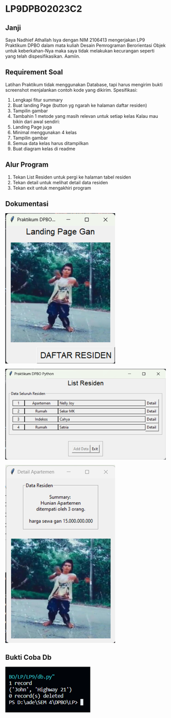 # LP9DPBO2023C2

## Janji
Saya Nadhief Athallah Isya dengan NIM 2106413 mengerjakan LP9 Praktikum DPBO dalam mata kuliah Desain Pemrograman Berorientasi Objek untuk keberkahan-Nya maka saya tidak melakukan kecurangan seperti yang telah dispesifikasikan. Aamiin.

## Requirement Soal
Latihan Praktikum tidak menggunakan Database, tapi harus mengirim bukti screenshot menjalankan contoh kode yang dikirim.
Spesifikasi:
1. Lengkapi fitur summary
2. Buat landing Page (button yg ngarah ke halaman daftar residen)
3. Tampilin gambar
4. Tambahin 1 metode yang masih relevan untuk setiap kelas
Kalau mau bikin dari awal sendiri:
1. Landing Page juga
2. Minimal menggunakan 4 kelas
3. Tampilin gambar
4. Semua data kelas harus ditampilkan
5. Buat diagram kelas di readme

## Alur Program
1. Tekan List Residen untuk pergi ke halaman tabel residen
2. Tekan detail untuk melihat detail data residen
3. Tekan exit untuk mengakhiri program

## Dokumentasi
![Alt text](dokumpy1.png)

![Alt text](dokumpy2.png)

![Alt text](dokumpy3.png)

## Bukti Coba Db
![Alt text](dokum%20db.png)
